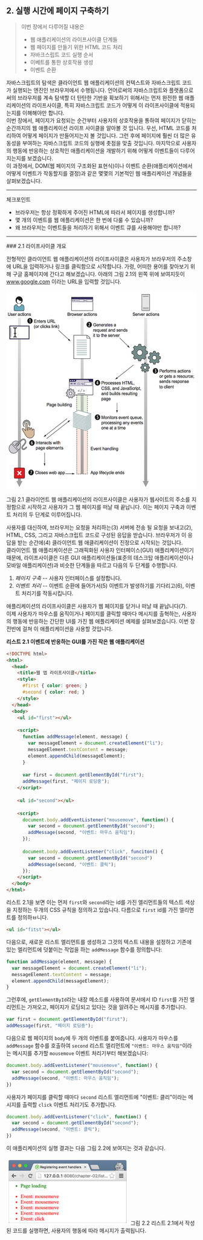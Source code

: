 <a name="building-the-page-at-runtime"></a>
## 2. 실행 시간에 페이지 구축하기

> 이번 장에서 다루어질 내용은
> - 웹 애플리케이션의 라이프사이클 단계들
> - 웹 페이지를 만들기 위한 HTML 코드 처리
> - 자바크스립트 코드 실행 순서
> - 이베트를 통한 상호작용 생성
> - 이벤트 순환

  자바스크립트의 탐색은 클라이언트 웹 애플리케이션의 컨텍스트와 자바스크립트 코드가 실행되는 엔진인 브라우저에서 수행됩니다. 언어로써의 자바스크립트와 플랫폼으로써의 브라우저를 계속 탐색할 더 탄탄한 기반을 확보하기 위해서는 먼저 완전한 웹 애플리케이션의 라이프사이클, 특히 자바스크립트 코드가 어떻게 이 라이프사이클에 적용되는지를 이해해야만 합니다.
  <br />
  이번 장에서, 페이지가 요청되는 순간부터 사용자의 상호작용을 통하여 페이지가 닫히는 순간까지의 웹 애플리케이션 라이프 사이클을 알아볼 것 입니다. 우선, HTML 코드를 처리하여 어떻게 페이지가 만들어지는지 볼 것입니다. 그런 후에 페이지에 훨씬 더 많은 유동성을 부여하는 자바스크립트 코드의 실행에 촛점을 맞출 것입니다. 마지막으로 사용자의 행동에 반응하는 상호적인 애플리케이션을 개발하기 위해 어떻게 이벤트들이 다루어지는지를 보겠습니다.
  <br />
  이 과정에서, DOM(웹 페이지의 구조화된 표현식)이나 이벤트 순환(애플리케이션에서 어떻게 이벤트가 작동할지를 결정)과 같은 몇몇의 기본적인 웹 애플리케이션 개념들을 살펴보겠습니다.

---
체크포인트
- 브라우저는 항상 정확하게 주어진 HTML에 따라서 페이지를 생성합니까?
- 몇 개의 이벤트를 웹 애플리케이션은 한 번에 다룰 수 있습니까?
- 왜 브라우저는 이벤트들을 처리하기 위해서 이벤트 큐를 사용해야만 합니까?
---

<a name="the-lifecycle-overview">
### 2.1 라이프사이클 개요

  전형적인 클라이언트 웹 애플리케이션의 라이프사이클은 사용자가 브라우저의 주소창에 URL을 입력하거나 링크를 클릭함으로 시작합니다. 가령, 어떠한 용어를 찾아보기 위해 구글 홈페이지에 간다고 해보겠습니다. 아래의 그림 2.1의 왼쪽 위에 보여지듯이 www.google.com 이라는 URL을 입력할 것입니다.
  <br /><br />
  <img src="assets/figure2.1.png" width="512" height="522" alt="그림 2.1" />
  <caption>그림 2.1 클라이언트 웹 애플리케이션의 라이프사이클은 사용자가 웹사이트의 주소를 지정함으로 시작하고 사용자가 그 웹 페이지를 떠날 때 끝납니다. 이는 페이지 구축과 이벤트 처리의 두 단계로 이루어집니다.

  사용자를 대신하여, 브라우저는 요청을 처리하는(3) 서버에 전송 될 요청을 보내고(2), HTML, CSS, 그리고 자바스크립트 코드로 구성된 응답을 받습니다. 브라우저가 이 응답을 받는 순간에(4) 클라이언트 웹 애클리케이션이 진정으로 시작되는 것입니다.
  <br />
  클라이언트 웹 애플리케이션은 그래픽화된 사용자 인터페이스(GUI) 애플리케이션이기 때문에, 라이프사이클은 다른 GUI 애플리케이션들(표준의 데스크탑 애플리케이션이나 모바일 애플리케이션)과 비슷한 단계들을 따르고 다음의 두 단계를 수행합니다.

  1. *페이지 구축* -- 사용자 인터페이스를 설정합니다.
  2. *이벤트 처리* -- 이벤트 순환에 들어가서(5) 이벤트가 발생하기를 기다리고(6), 이벤트 처리기를 작동시킵니다.

  애플리케이션의 라이프사이클은 사용자가 웹 페이지를 닫거나 떠날 때 끝납니다(7).
  <br />
  이제 사용자가 마우스를 움직이거나 페이지를 클릭할 때마다 메시지를 출혁하는, 사용자의 행동에 반응하는 간단한 UI를 가진 웹 애플리케이션 예제를 살펴보겠습니다. 이번 장 전반에 걸쳐 이 애플리케이션을 사용할 것입니다.

  **리스트 2.1 이벤트에 반응하는 GUI를 가진 작은 웹 애플리케이션**
  ```html
  <!DOCTYPE html>
  <html>
    <head>
      <title>웹 앱 라이프사이클</title>
      <style>
        #first { color: green; }
        #second { color: red; }
      </style>
    </head>
    <body>
      <ul id="first"></ul>

      <script>
        function addMessage(element, message) {
          var messageElement = document.createElement("li");
          messageElement.textContent = message;
          element.appendChild(messageElement);
        }

        var first = document.getElementById("first");
        addMessage(first, "페이지 로딩중");
      </script>

      <ul id="second"></ul>

      <script>
        document.body.addEventListener("mousemove", function() {
          var second = document.getElementById("second");
          addMessage(second, "이벤트: 마우스 움직임");
        });

        document.body.addEventListener("click", funciton() {
          var second = document.getElementById("second")
          addMessage(second, "이벤트: 클릭");
        });
      </script>
    </body>
  </html>
  ```

  리스트 2.1을 보면 이는 먼저 `first`와 `second`라는 id를 가진 엘리먼트들의 텍스트 색상을 지정하는 두개의 CSS 규칙을 정의하고 있습니다. 다름으로 `first` id를 가진 엘리먼트를 정의하ㅂ니다.

  ```html
  <ul id="fitst"></ul>
  ```

  다음으로, 새로운 리스트 엘리먼트를 생성하고 그것의 텍스트 내용을 설정하고 기존에 있는 엘리먼트에 덧붙이는 작업을 하는 `addMessage` 함수를 정의합니다:

  ```js
  function addMessage(element, message) {
    var messageElement = document.createElement("li");
    messageElement.textContent = message;
    element.appendChild(messageElement);
  }
  ```

  그런후에, `getElementById`라는 내장 메소드를 사용하여 문서에서 ID `first`를 가진 엘리먼트는 가져오고, 페이지가 로딩되고 있다는 것을 알려주는 메시지를 추가합니다.

  ```js
  var first = document.getElementById("first");
  addMessage(first, "페이지 로딩중");
  ```

  다음으로 웹 페이지의 `body`에 두 개의 이벤트를 붙여줍니다. 사용자가 마우스를 `addMessage` 함수를 호출하여 `second` 리스트 엘리먼트에 `"이벤트: 마우스 움직임"`이라는 메시지를 추가할 `mousemove` 이벤트 처리기부터 해보겠습니다:

  ```js
  document.body.addEventListener("mousemove", function() {
    var second = document.getElementById("second");
    addMessage(second, "이벤트: 마우스 움직임");
  })
  ```

  사용자가 페이지를 클릭할 때마다 `second` 리스트 엘리먼트에 "이벤트: 클리"이라는 메시지를 출력할 `click` 이벤트 처리기도 추가합니다.

  ```js
  document.body.addEventListener("click", function() {
    var second = document.getElementById("second");
    addMessage(second, "이벤트: 클릭");
  })
  ```

  이 애플리케이션의 실행 결과는 다음 그림 2.2에 보여지는 것과 같습니다.

  <img src="assets/figure2.2.png" width="325" height="180" alt="그림 2.2" />
  <caption>그림 2.2 리스트 2.1에서 작성된 코드를 실행하면, 사용자의 행동에 따라 메시지가 출력됩니다.
